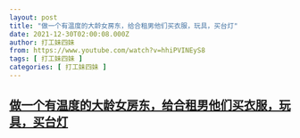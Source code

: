 ```yaml
---
layout: post
title: "做一个有温度的大龄女房东，给合租男他们买衣服，玩具，买台灯"
date: 2021-12-30T02:00:08.000Z
author: 打工妹四妹
from: https://www.youtube.com/watch?v=hhiPVINEyS8
tags: [ 打工妹四妹 ]
categories: [ 打工妹四妹 ]
---
```

<!--1640829608000-->
[做一个有温度的大龄女房东，给合租男他们买衣服，玩具，买台灯](https://www.youtube.com/watch?v=hhiPVINEyS8)
------

<div>

</div>

